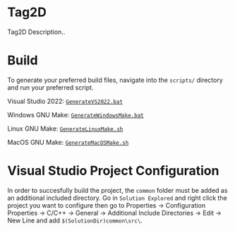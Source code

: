 # Tag2D

Tag2D Description..

# Build
To generate your preferred build files, navigate into the `scripts/` directory and run your preferred script.

Visual Studio 2022: [`GenerateVS2022.bat`](scripts/GenerateVS2022.bat)

Windows GNU Make: [`GenerateWindowsMake.bat`](scripts/GenerateWindowsMake.bat)

Linux GNU Make: [`GenerateLinuxMake.sh`](scripts/GenerateLinuxMake.sh)

MacOS GNU Make: [`GenerateMacOSMake.sh`](scripts/GenerateMacOSMake.sh)

# Visual Studio Project Configuration
In order to succesfully build the project, the `common` folder must be added as an additional included directory. Go in `Solution Explored` and right click the project you want to configure then go to Properties -> Configuration Properties -> C/C++ -> General -> Additional Include Directories -> Edit -> New Line and add `$(SolutionDir)common\src\`.